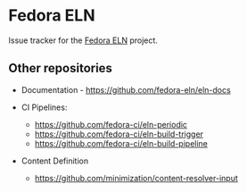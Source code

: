 # Fedora ELN

Issue tracker for the [Fedora ELN](https://docs.fedoraproject.org/en-US/eln/) project.

## Other repositories

* Documentation - https://github.com/fedora-eln/eln-docs

* CI Pipelines:
  * https://github.com/fedora-ci/eln-periodic
  * https://github.com/fedora-ci/eln-build-trigger
  * https://github.com/fedora-ci/eln-build-pipeline
  
* Content Definition
  * https://github.com/minimization/content-resolver-input
